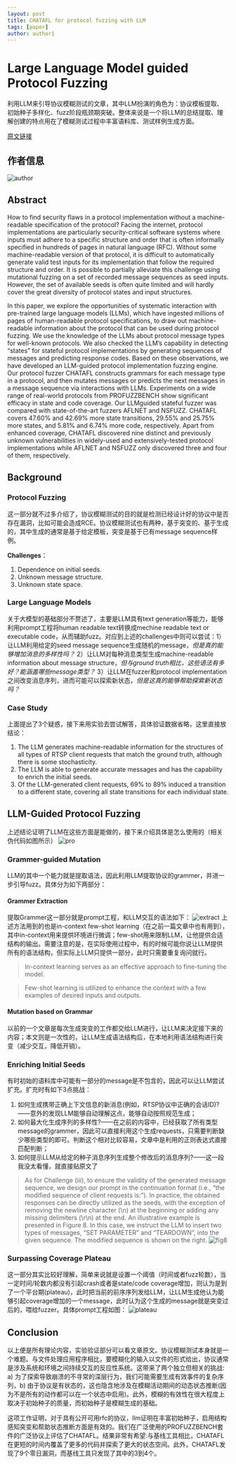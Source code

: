```yaml
---
layout: post
title: CHATAFL for protocol fuzzing with LLM
tags: [paper]
author: author1
---
```


# Large Language Model guided Protocol Fuzzing
利用LLM来引导协议模糊测试的文章，其中LLM扮演的角色为：协议模板提取、初始种子多样化、fuzz阶段瓶颈期突破。整体来说是一个将LLM的总结提取、理解创建的特点用在了模糊测试过程中丰富语料库、测试样例生成方面。

[原文链接](https://www.ndss-symposium.org/ndss-paper/large-language-model-guided-protocol-fuzzing/)

## 作者信息
![author](../Images/ChatAFL/Snipaste_2024-10-09_14-06-46.png)

## Abstract
How to find security flaws in a protocol implementation without a machine-readable specification of the protocol? Facing the internet, protocol implementations are particularly security-critical software systems where inputs must adhere to a specific structure and order that is often informally specified in hundreds of pages in natural language (RFC). Without some machine-readable version of that protocol, it is difficult to automatically generate valid test inputs for its implementation that follow the required structure and order. It is possible to partially alleviate this challenge using mutational fuzzing on a set of recorded message sequences as seed inputs. However, the set of available seeds is often quite limited and will hardly cover the great diversity of protocol states and input structures.

In this paper, we explore the opportunities of systematic interaction with pre-trained large language models (LLMs), which have ingested millions of pages of human-readable protocol specifications, to draw out machine-readable information about the protocol that can be used during protocol fuzzing. We use the knowledge of the LLMs about protocol message types for well-known protocols. We also checked the LLM’s capability in detecting “states” for stateful protocol implementations by generating sequences of messages and predicting response codes. Based on these observations, we have developed an LLM-guided protocol implementation fuzzing engine. Our protocol fuzzer CHATAFL constructs grammars for each message type in a protocol, and then mutates messages or predicts the next messages in a message sequence via interactions with LLMs. Experiments on a wide range of real-world protocols from PROFUZZBENCH show significant efficacy in state and code coverage. Our LLMguided stateful fuzzer was compared with state-of-the-art fuzzers AFLNET and NSFUZZ. CHATAFL covers 47.60% and 42.69% more state transitions, 29.55% and 25.75% more states, and 5.81% and 6.74% more code, respectively. Apart from enhanced coverage, CHATAFL discovered nine distinct and previously unknown vulnerabilities in widely-used and extensively-tested protocol implementations while AFLNET and NSFUZZ only discovered three and four of them, respectively.


## Background
### Protocol Fuzzing
这一部分就不过多介绍了，协议模糊测试的目的就是检测已经设计好的协议中是否存在漏洞，比如可能会造成RCE。协议模糊测试也有两种，基于突变的、基于生成的，其中生成的通常是基于给定模板，突变是基于已有message sequence样例。

**Challenges**：

1. Dependence on initial seeds.
2. Unknown message structure.
3. Unknown state space.

### Large Language Models
关于大模型的基础部分不赘述了，主要是LLM具有text generation等能力，能够利用prompt工程将human readable text转换成mechine readable text or executable code，从而辅助fuzz。对应到上述的challenges中则可以尝试：1）让LLM利用给定的seed message sequence生成随机的message，*但是真的能够增加消息的多样性吗？* 2）让LLM对每种消息类型生成machine-readable information about message structure，*但与ground truth相比，这些语法有多好？能涵盖哪些message类型？* 3）让LLM在fuzzer和protocol implementation之间改变消息序列，进而可能可以探索新状态，*但是这真的能够帮助探索新状态吗？* 

### Case Study
上面提出了3个疑惑，接下来用实验去尝试解答，具体验证数据省略，这里直接放结论：

1. The LLM generates machine-readable information for the structures of all types of RTSP client requests that match the ground truth, although there is some stochasticity.
2. The LLM is able to generate accurate messages and has the capability to enrich the initial seeds.
3. Of the LLM-generated client requests, 69% to 89% induced a transition to a different state, covering all state transitions for each individual state.

## LLM-Guided Protocol Fuzzing
上述结论证明了LLM在这些方面是能做的，接下来介绍具体是怎么使用的（相关伪代码如图所示）
![pro](../Images/ChatAFL/Snipaste_2024-10-09_16-09-16.png)

### Grammer-guided Mutation
LLM的其中一个能力就是提取语法，因此利用LLM提取协议的grammer，并进一步引导fuzz。具体分为如下两部分：

#### Grammer Extraction
提取Grammer这一部分就是prompt工程，和LLM交互的语法如下：
![extract](../Images/ChatAFL/Snipaste_2024-10-09_16-11-16.png)
上述方法用到的也是in-context few-shot learning（在之前一篇文章中也有用到），其中in-context用来提供环境进行微调；few-shot用来限制LLM，让他提供合适结构的输出。需要注意的是，在实际使用过程中，有的时候可能你说让LLM提供所有的语法结构，但实际上LLM只提供一部分，此时只需要重复询问就行。

> In-context learning serves as an effective approach to fine-tuning the model. 

> Few-shot learning is utilized to enhance the context with a few examples of desired inputs and outputs.

#### Mutation based on Grammar
以前的一个文章是每次生成突变的工作都交给LLM进行，让LLM来决定接下来的内容；本文则是一次性的，让LLM生成语法结构后，在本地利用语法结构进行突变（减少交互，降低开销）。

### Enriching Initial Seeds
有时初始的语料库中可能有一部分的message是不包含的，因此可以让LLM尝试扩充。扩充时有如下3点挑战：
1. 如何生成携带正确上下文信息的新消息(例如，RTSP协议中正确的会话ID)?——意外的发现LLM能够自动理解这点，能够自动按照规范生成；
2. 如何最大化生成序列的多样性?——在之前的内容中，已经获取了所有类型message的grammer，因此可以直接利用这个生成requests，只需要判断缺少哪些类型的即可。判断这个相对比较容易，文章中是利用的正则表达式直接匹配判断；
3. 如何提示LLM从给定的种子消息序列生成整个修改后的消息序列?——这一段我没太看懂，就直接贴原文了
> As for Challenge (iii), to ensure the validity of the generated message sequence, we design our prompt in the continuation format (i.e., “the modified sequence of client requests is:”). In practice, the obtained responses can be directly utilized as the seeds, with the exception of removing the newline character (\n) at the beginning or adding any missing delimiters (\r\n) at the end. An illustrative example is presented in Figure 8. In this case, we instruct the LLM to insert two types of messages, “SET PARAMETER” and “TEARDOWN”, into the given sequence. The modified sequence is shown on the right.
![fig8](../Images/ChatAFL/Snipaste_2024-10-09_16-33-05.png)


### Surpassing Coverage Plateau
这一部分其实比较好理解，简单来说就是设置一个阈值（时间或者fuzz轮数），当一定时间/轮数内都没有引起crash或者是state/code coverage增加，则认为是到了一个平台期(plateau)，此时把当前的前序序列发给LLM，让LLM生成他认为能够引起coverage增加的一个message，此时认为这个生成的message就是突变过后的，喂给fuzzer。具体prompt工程如图：
![plateau](../Images/ChatAFL/Snipaste_2024-10-09_16-32-31.png)

## Conclusion
以上便是所有理论内容，实验验证部分可以看文章原文。协议模糊测试本身就是一个难题。与文件处理应用程序相比，要模糊化的输入以文件的形式给出，协议通常是涉及系统和环境之间持续交互的反应性系统。这带来了两个独立但相关的挑战: a) 为了探索导致崩溃的不寻常的深层行为，我们可能需要生成有效事件的复杂序列，b) 由于协议是有状态的，这也隐含地涉及在模糊活动期间的动态状态推断(因为不是所有的动作都可以在一个状态中启用)。此外，模糊的有效性在很大程度上取决于初始种子的质量，而初始种子是模糊生成的基础。

这项工作证明，对于具有公开可用rfc的协议，llm证明在丰富初始种子，启用结构感知突变和帮助状态推断方面是有效的。我们在广泛使用的PROFUZZBENCH套件的广泛协议上评估了CHATAFL。结果非常有希望:与基线工具相比，CHATAFL在更短的时间内覆盖了更多的代码并探索了更大的状态空间。此外，CHATAFL发现了9个零日漏洞，而基线工具只发现了其中的3到4个。